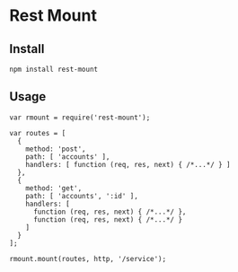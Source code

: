 Rest Mount
==========

Install
-------

    npm install rest-mount

Usage
-----

    var rmount = require('rest-mount');

    var routes = [
      {
        method: 'post',
        path: [ 'accounts' ],
        handlers: [ function (req, res, next) { /*...*/ } ]
      },
      {
        method: 'get',
        path: [ 'accounts', ':id' ],
        handlers: [
          function (req, res, next) { /*...*/ },
          function (req, res, next) { /*...*/ }
        ]
      }
    ];

    rmount.mount(routes, http, '/service');

